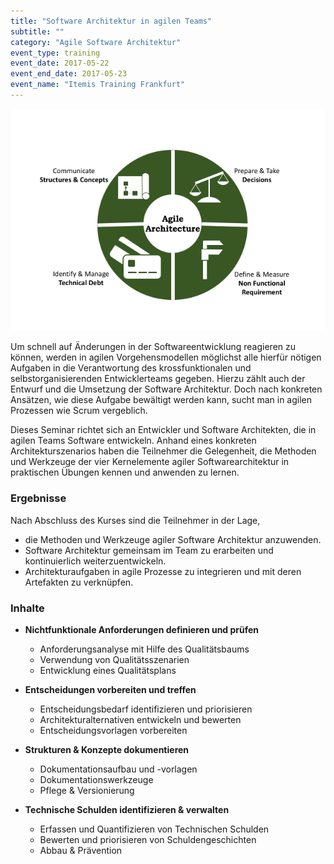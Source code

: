 ```yaml
---
title: "Software Architektur in agilen Teams"
subtitle: ""
category: "Agile Software Architektur"
event_type: training
event_date: 2017-05-22
event_end_date: 2017-05-23
event_name: "Itemis Training Frankfurt"
---
```

![CATDD](/assets/agile_architektur.png)

Um schnell auf Änderungen in der Softwareentwicklung reagieren zu können, werden in agilen Vorgehensmodellen möglichst alle hierfür nötigen Aufgaben in die Verantwortung des krossfunktionalen und selbstorganisierenden Entwicklerteams gegeben. Hierzu zählt auch der Entwurf und die Umsetzung der Software Architektur. Doch nach konkreten Ansätzen, wie diese Aufgabe bewältigt werden kann, sucht man in agilen Prozessen wie Scrum vergeblich.

Dieses Seminar richtet sich an Entwickler und Software Architekten, die in agilen Teams Software entwickeln. Anhand eines konkreten Architekturszenarios haben die Teilnehmer die Gelegenheit, die Methoden und Werkzeuge der vier Kernelemente agiler Softwarearchitektur in praktischen Übungen kennen und anwenden zu lernen.

### Ergebnisse
Nach Abschluss des Kurses sind die Teilnehmer in der Lage,

- die Methoden und Werkzeuge agiler Software Architektur anzuwenden.
- Software Architektur gemeinsam im Team zu erarbeiten und kontinuierlich weiterzuentwickeln.
- Architekturaufgaben in agile Prozesse zu integrieren und mit deren Artefakten zu verknüpfen.

### Inhalte

- **Nichtfunktionale Anforderungen definieren und prüfen**
  - Anforderungsanalyse mit Hilfe des Qualitätsbaums
  - Verwendung von Qualitätsszenarien
  - Entwicklung eines Qualitätsplans

- **Entscheidungen vorbereiten und treffen**  
  - Entscheidungsbedarf identifizieren und priorisieren
  - Architekturalternativen entwickeln und bewerten
  - Entscheidungsvorlagen vorbereiten


- **Strukturen & Konzepte dokumentieren**
  - Dokumentationsaufbau und -vorlagen
  - Dokumentationswerkzeuge
  - Pflege & Versionierung

- **Technische Schulden identifizieren & verwalten**
  - Erfassen und Quantifizieren von Technischen Schulden
  - Bewerten und priorisieren von Schuldengeschichten
  - Abbau & Prävention
